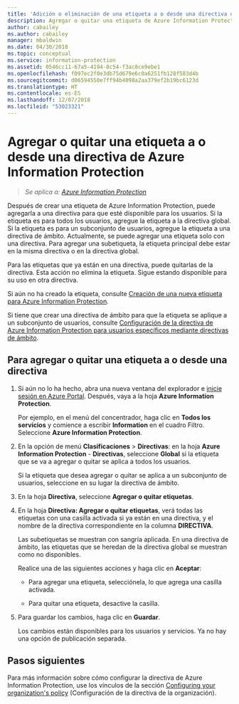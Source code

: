 ```yaml
---
title: 'Adición o eliminación de una etiqueta a o desde una directiva de Azure Information Protection: AIP'
description: Agregar o quitar una etiqueta de Azure Information Protection a o desde la directiva global para todos los usuarios, o hacia o desde una directiva de ámbito para un subconjunto de usuarios.
author: cabailey
ms.author: cabailey
manager: mbaldwin
ms.date: 04/30/2018
ms.topic: conceptual
ms.service: information-protection
ms.assetid: 0546cc11-67a5-4194-8c54-f3ac8ce9ebe1
ms.openlocfilehash: f097ec2f0e3db75d679e6c0a6251fb128f583d4b
ms.sourcegitcommit: d06594550e7ff94b4098a2aa379ef2b19bc6123d
ms.translationtype: HT
ms.contentlocale: es-ES
ms.lasthandoff: 12/07/2018
ms.locfileid: "53023321"
---
```

# <a name="add-or-remove-a-label-to-or-from-an-azure-information-protection-policy"></a>Agregar o quitar una etiqueta a o desde una directiva de Azure Information Protection

>*Se aplica a: [Azure Information Protection](https://azure.microsoft.com/pricing/details/information-protection)*

Después de crear una etiqueta de Azure Information Protection, puede agregarla a una directiva para que esté disponible para los usuarios. Si la etiqueta es para todos los usuarios, agregue la etiqueta a la directiva global. Si la etiqueta es para un subconjunto de usuarios, agregue la etiqueta a una directiva de ámbito. Actualmente, se puede agregar una etiqueta solo con una directiva. Para agregar una subetiqueta, la etiqueta principal debe estar en la misma directiva o en la directiva global.

Para las etiquetas que ya están en una directiva, puede quitarlas de la directiva. Esta acción no elimina la etiqueta. Sigue estando disponible para su uso en otra directiva.

Si aún no ha creado la etiqueta, consulte [Creación de una nueva etiqueta para Azure Information Protection](configure-policy-new-label.md).

Si tiene que crear una directiva de ámbito para que la etiqueta se aplique a un subconjunto de usuarios, consulte [Configuración de la directiva de Azure Information Protection para usuarios específicos mediante directivas de ámbito](configure-policy-scope.md).

## <a name="to-add-or-remove-a-label-to-or-from-a-policy"></a>Para agregar o quitar una etiqueta a o desde una directiva

1. Si aún no lo ha hecho, abra una nueva ventana del explorador e [inicie sesión en Azure Portal](configure-policy.md#signing-in-to-the-azure-portal). Después, vaya a la hoja **Azure Information Protection**.
    
    Por ejemplo, en el menú del concentrador, haga clic en **Todos los servicios** y comience a escribir **Information** en el cuadro Filtro. Seleccione **Azure Information Protection**.

2. En la opción de menú **Clasificaciones** > **Directivas**: en la hoja **Azure Information Protection** - **Directivas**, seleccione **Global** si la etiqueta que se va a agregar o quitar se aplica a todos los usuarios.

    Si la etiqueta que desea agregar o quitar se aplica a un subconjunto de usuarios, seleccione en su lugar la directiva de ámbito.

3. En la hoja **Directiva**, seleccione **Agregar o quitar etiquetas**.

4. En la hoja **Directiva: Agregar o quitar etiquetas**, verá todas las etiquetas con una casilla activada si ya están en una directiva, y el nombre de la directiva correspondiente en la columna **DIRECTIVA**.
     
    Las subetiquetas se muestran con sangría aplicada. En una directiva de ámbito, las etiquetas que se heredan de la directiva global se muestran como no disponibles.
    
    Realice una de las siguientes acciones y haga clic en **Aceptar**:
    
    - Para agregar una etiqueta, selecciónela, lo que agrega una casilla activada.
    
    - Para quitar una etiqueta, desactive la casilla.
  
5. Para guardar los cambios, haga clic en **Guardar**.
   
    Los cambios están disponibles para los usuarios y servicios. Ya no hay una opción de publicación separada.


## <a name="next-steps"></a>Pasos siguientes

Para más información sobre cómo configurar la directiva de Azure Information Protection, use los vínculos de la sección [Configuring your organization's policy](configure-policy.md#configuring-your-organizations-policy) (Configuración de la directiva de la organización).  

